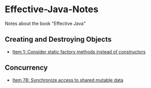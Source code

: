 # Effective-Java-Notes
Notes about the book "Effective Java"

## Creating and Destroying Objects

 - [Item 1: Consider static factory methods instead of constructors](https://github.com/varunu28/Effective-Java-Notes/blob/main/notes/Creating%20and%20Destroying%20Objects/Item%201.md)

## Concurrency

 - [Item 78: Synchronize access to shared mutable data](https://github.com/varunu28/Effective-Java-Notes/blob/main/notes/Concurrency/Item%2078.md)